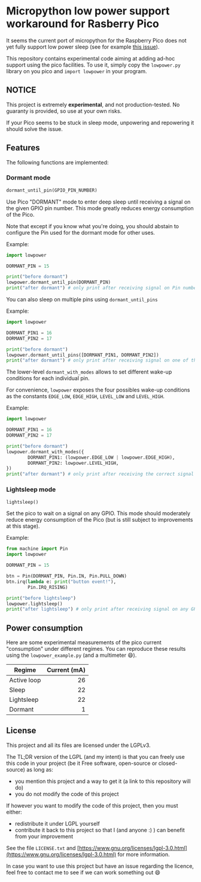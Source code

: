 # Micropython low power support workaround for Rasberry Pico

It seems the current port of micropython for the Raspberry Pico does not yet fully support low power sleep (see for example [this issue](https://github.com/micropython/micropython/issues/7035)).

This repository contains experimental code aiming at adding ad-hoc support using the pico facilities. To use it, simply copy the `lowpower.py` library on you pico and `import lowpower` in your program.

## NOTICE

This project is extremely **experimental**, and not production-tested. No guaranty is provided, so use at your own risks.

If your Pico seems to be stuck in sleep mode, unpowering and repowering it should solve the issue.

## Features

The following functions are implemented:

### Dormant mode

``` python
dormant_until_pin(GPIO_PIN_NUMBER)
```

Use Pico "DORMANT" mode to enter deep sleep until receiving a signal on the given GPIO pin number. This mode greatly reduces energy consumption of the Pico.

Note that except if you know what you're doing, you should abstain to configure the Pin used for the dormant mode for other uses.

Example:

``` python
import lowpower

DORMANT_PIN = 15

print("before dormant")
lowpower.dormant_until_pin(DORMANT_PIN)
print("after dormant") # only print after receiving signal on Pin number DORMANT_PIN
```

You can also sleep on multiple pins using `dormant_until_pins`

Example:

``` python
import lowpower

DORMANT_PIN1 = 16
DORMANT_PIN2 = 17

print("before dormant")
lowpower.dormant_until_pins([DORMANT_PIN1, DORMANT_PIN2])
print("after dormant") # only print after receiving signal on one of the pins
```

The lower-level `dormant_with_modes` allows to set different wake-up conditions for each individual pin.

For convenience, `lowpower` exposes the four possibles wake-up conditions as the constants `EDGE_LOW`, `EDGE_HIGH`, `LEVEL_LOW` and `LEVEL_HIGH`.

Example:
``` python
import lowpower

DORMANT_PIN1 = 16
DORMANT_PIN2 = 17

print("before dormant")
lowpower.dormant_with_modes({
        DORMANT_PIN1: (lowpower.EDGE_LOW | lowpower.EDGE_HIGH),
        DORMANT_PIN2: lowpower.LEVEL_HIGH,
})
print("after dormant") # only print after receiving the correct signal on one of the pins
```

### Lightsleep mode

``` python
lightsleep()
```

Set the pico to wait on a signal on any GPIO. This mode should moderately reduce energy consumption of the Pico (but is still subject to improvements at this stage).


Example:

``` python
from machine import Pin
import lowpower

DORMANT_PIN = 15

btn = Pin(DORMANT_PIN, Pin.IN, Pin.PULL_DOWN)
btn.irq(lambda e: print("button event!"),
        Pin.IRQ_RISING)

print("before lightsleep")
lowpower.lightsleep()
print("after lightsleep") # only print after receiving signal on any GPIO pin
```

## Power consumption

Here are some experimental measurements of the pico current "consumption" under different regimes. You can reproduce these results using the `lowpower_example.py` (and a multimeter :smile:).

| Regime      | Current (mA) |
| ----------- | -----------: |
| Active loop |          26  |
| Sleep       |          22  |
| Lightsleep  |          22  |
| Dormant     |           1  |

## License

This project and all its files are licensed under the LGPLv3.

The TL;DR version of the LGPL (and my intent) is that you can freely use this code in your project (be it Free software, open-source or closed-source) as long as:
- you mention this project and a way to get it (a link to this repository will do)
- you do not modify the code of this project

If however you want to modify the code of this project, then you must either:
- redistribute it under LGPL yourself
- contribute it back to this project so that I (and anyone :) ) can benefit from your improvement

See the file `LICENSE.txt` and [https://www.gnu.org/licenses/lgpl-3.0.html](https://www.gnu.org/licenses/lgpl-3.0.html) for more information.

In case you want to use this project but have an issue regarding the licence, feel free to contact me to see if we can work something out :smile:
